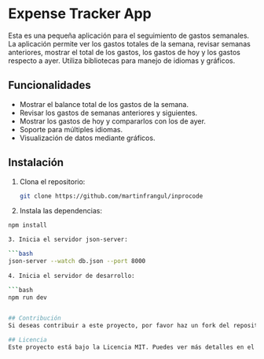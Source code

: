 # Expense Tracker App

Esta es una pequeña aplicación para el seguimiento de gastos semanales. La aplicación permite ver los gastos totales de la semana, revisar semanas anteriores, mostrar el total de los gastos, los gastos de hoy y los gastos respecto a ayer. Utiliza bibliotecas para manejo de idiomas y gráficos.

## Funcionalidades

- Mostrar el balance total de los gastos de la semana.
- Revisar los gastos de semanas anteriores y siguientes.
- Mostrar los gastos de hoy y compararlos con los de ayer.
- Soporte para múltiples idiomas.
- Visualización de datos mediante gráficos.

## Instalación

1. Clona el repositorio:

   ```bash
   git clone https://github.com/martinfrangul/inprocode

2. Instala las dependencias:

  ```bash
  npm install

3. Inicia el servidor json-server:

  ```bash
  json-server --watch db.json --port 8000
   
4. Inicia el servidor de desarrollo:

  ```bash
  npm run dev


## Contribución
Si deseas contribuir a este proyecto, por favor haz un fork del repositorio, crea una rama con tus cambios y envía un pull request.

## Licencia
Este proyecto está bajo la Licencia MIT. Puedes ver más detalles en el archivo LICENSE.